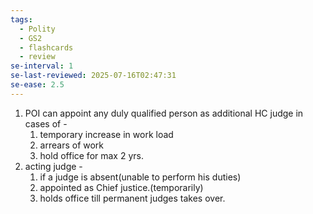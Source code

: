 ```yaml
---
tags:
  - Polity
  - GS2
  - flashcards
  - review
se-interval: 1
se-last-reviewed: 2025-07-16T02:47:31
se-ease: 2.5
---
```

1. POI can appoint any duly qualified person as additional HC judge in cases of - 
	1. temporary increase in work load
	2. arrears of work
	3. hold office for max 2 yrs.
2. acting judge - 
	1. if a judge is absent(unable to perform his duties)
	2. appointed as Chief justice.(temporarily)
	3. holds office till permanent judges takes over.
